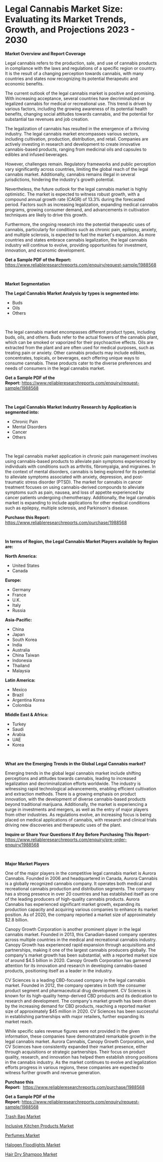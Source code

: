 <p><h1>Legal Cannabis Market Size: Evaluating its Market Trends, Growth, and Projections 2023 - 2030</h1></p><p><strong>Market Overview and Report Coverage</strong></p>
<p><p>Legal cannabis refers to the production, sale, and use of cannabis products in compliance with the laws and regulations of a specific region or country. It is the result of a changing perception towards cannabis, with many countries and states now recognizing its potential therapeutic and economic benefits.</p><p>The current outlook of the legal cannabis market is positive and promising. With increasing acceptance, several countries have decriminalized or legalized cannabis for medical or recreational use. This trend is driven by various factors, including the growing awareness of its potential health benefits, changing social attitudes towards cannabis, and the potential for substantial tax revenues and job creation.</p><p>The legalization of cannabis has resulted in the emergence of a thriving industry. The legal cannabis market encompasses various sectors, including cultivation, production, distribution, and retail. Companies are actively investing in research and development to create innovative cannabis-based products, ranging from medicinal oils and capsules to edibles and infused beverages.</p><p>However, challenges remain. Regulatory frameworks and public perception vary significantly across countries, limiting the global reach of the legal cannabis market. Additionally, cannabis remains illegal in several jurisdictions, hindering the industry's growth potential.</p><p>Nevertheless, the future outlook for the legal cannabis market is highly optimistic. The market is expected to witness robust growth, with a compound annual growth rate (CAGR) of 13.3% during the forecasted period. Factors such as increasing legalization, expanding medical cannabis programs, growing consumer demand, and advancements in cultivation techniques are likely to drive this growth.</p><p>Furthermore, the ongoing research into the potential therapeutic uses of cannabis, particularly for conditions such as chronic pain, epilepsy, anxiety, and multiple sclerosis, is expected to fuel the market's expansion. As more countries and states embrace cannabis legalization, the legal cannabis industry will continue to evolve, providing opportunities for investment, innovation, and economic development.</p></p>
<p><strong>Get a Sample PDF of the Report:</strong> <a href="https://www.reliableresearchreports.com/enquiry/request-sample/1988568">https://www.reliableresearchreports.com/enquiry/request-sample/1988568</a></p>
<p>&nbsp;</p>
<p><strong>Market Segmentation</strong></p>
<p><strong>The Legal Cannabis Market Analysis by types is segmented into:</strong></p>
<p><ul><li>Buds</li><li>Oils</li><li>Others</li></ul></p>
<p>&nbsp;</p>
<p><p>The legal cannabis market encompasses different product types, including buds, oils, and others. Buds refer to the actual flowers of the cannabis plant, which can be smoked or vaporized for their psychoactive effects. Oils are extracted from the plant and are often used for medical purposes, such as treating pain or anxiety. Other cannabis products may include edibles, concentrates, topicals, or beverages, each offering unique ways to consume cannabis. These products cater to the diverse preferences and needs of consumers in the legal cannabis market.</p></p>
<p><strong>Get a Sample PDF of the Report:</strong>&nbsp;<a href="https://www.reliableresearchreports.com/enquiry/request-sample/1988568">https://www.reliableresearchreports.com/enquiry/request-sample/1988568</a></p>
<p>&nbsp;</p>
<p><strong>The Legal Cannabis Market Industry Research by Application is segmented into:</strong></p>
<p><ul><li>Chronic Pain</li><li>Mental Disorders</li><li>Cancer</li><li>Others</li></ul></p>
<p>&nbsp;</p>
<p><p>The legal cannabis market application in chronic pain management involves using cannabis-based products to alleviate pain symptoms experienced by individuals with conditions such as arthritis, fibromyalgia, and migraines. In the context of mental disorders, cannabis is being explored for its potential to alleviate symptoms associated with anxiety, depression, and post-traumatic stress disorder (PTSD). The market for cannabis in cancer treatment focuses on using cannabis-derived compounds to alleviate symptoms such as pain, nausea, and loss of appetite experienced by cancer patients undergoing chemotherapy. Additionally, the legal cannabis market is expanding to include applications for other medical conditions such as epilepsy, multiple sclerosis, and Parkinson's disease.</p></p>
<p><strong>Purchase this Report:</strong>&nbsp; <a href="https://www.reliableresearchreports.com/purchase/1988568">https://www.reliableresearchreports.com/purchase/1988568</a></p>
<p>&nbsp;</p>
<p><strong>In terms of Region, the Legal Cannabis Market Players available by Region are:</strong></p>
<p>
    <p> <strong> North America: </strong>
        <ul>
            <li>United States</li>
            <li>Canada</li>
        </ul>
        </p> 
    <p> <strong> Europe: </strong>
        <ul>
            <li>Germany</li>
            <li>France</li>
            <li>U.K.</li>
            <li>Italy</li>
            <li>Russia</li>
        </ul>
        </p> 
    <p> <strong> Asia-Pacific: </strong>
        <ul>
            <li>China</li>
            <li>Japan</li>
            <li>South Korea</li>
            <li>India</li>
            <li>Australia</li>
            <li>China Taiwan</li>
            <li>Indonesia</li>
            <li>Thailand</li>
            <li>Malaysia</li>
        </ul>
        </p> 
    <p> <strong> Latin America: </strong>
        <ul>
            <li>Mexico</li>
            <li>Brazil</li>
            <li>Argentina Korea</li>
            <li>Colombia</li>
        </ul>
        </p> 
    <p> <strong> Middle East & Africa: </strong>
        <ul>
            <li>Turkey</li>
            <li>Saudi</li>
            <li>Arabia</li>
            <li>UAE</li>
            <li>Korea</li>
        </ul>
    </p>
    </p>
<p>&nbsp;</p>
<p><strong>What are the Emerging Trends in the Global Legal Cannabis market?</strong></p>
<p><p>Emerging trends in the global legal cannabis market include shifting perceptions and attitudes towards cannabis, leading to increased legalization and decriminalization efforts worldwide. The industry is witnessing rapid technological advancements, enabling efficient cultivation and extraction methods. There is a growing emphasis on product innovation, with the development of diverse cannabis-based products beyond traditional marijuana. Additionally, the market is experiencing a surge in investments and mergers, as well as the entry of major players from other industries. As regulations evolve, an increasing focus is being placed on medical applications of cannabis, with research and clinical trials driving new discoveries and therapeutic uses of the plant.</p></p>
<p><strong>Inquire or Share Your Questions If Any Before Purchasing This Report</strong>- <a href="https://www.reliableresearchreports.com/enquiry/pre-order-enquiry/1988568">https://www.reliableresearchreports.com/enquiry/pre-order-enquiry/1988568</a></p>
<p>&nbsp;</p>
<p><strong>Major Market Players</strong></p>
<p><p>One of the major players in the competitive legal cannabis market is Aurora Cannabis. Founded in 2006 and headquartered in Canada, Aurora Cannabis is a globally recognized cannabis company. It operates both medical and recreational cannabis production and distribution segments. The company has a strong presence in over 20 countries and has established itself as one of the leading producers of high-quality cannabis products. Aurora Cannabis has experienced significant market growth, expanding its production capacity and acquiring various companies to enhance its market position. As of 2020, the company reported a market size of approximately $2.8 billion.</p><p>Canopy Growth Corporation is another prominent player in the legal cannabis market. Founded in 2013, this Canadian-based company operates across multiple countries in the medical and recreational cannabis industry. Canopy Growth has experienced rapid expansion through acquisitions and partnerships, making it one of the largest cannabis producers globally. The company's market growth has been substantial, with a reported market size of around $4.5 billion in 2020. Canopy Growth Corporation has garnered attention for its innovation and research in developing cannabis-based products, positioning itself as a leader in the industry.</p><p>CV Sciences is a leading CBD-focused company in the legal cannabis market. Founded in 2012, the company operates in both the consumer product segment and pharmaceutical drug development. CV Sciences is known for its high-quality hemp-derived CBD products and its dedication to research and development. The company's market growth has been driven by the increasing demand for CBD products, reaching a reported market size of approximately $45 million in 2020. CV Sciences has been successful in establishing partnerships with major retailers, further expanding its market reach.</p><p>While specific sales revenue figures were not provided in the given information, these companies have demonstrated remarkable growth in the legal cannabis market. Aurora Cannabis, Canopy Growth Corporation, and CV Sciences have consistently expanded their market presence, either through acquisitions or strategic partnerships. Their focus on product quality, research, and innovation has helped them establish strong positions in the cannabis industry. As the market continues to evolve and legalization efforts progress in various regions, these companies are expected to witness further growth and revenue generation.</p></p>
<p><strong>Purchase this Report:</strong>&nbsp;&nbsp;<a href="https://www.reliableresearchreports.com/purchase/1988568">https://www.reliableresearchreports.com/purchase/1988568</a></p>
<p></p>
<p><strong>Get a Sample PDF of the Report:</strong>&nbsp;<a href="https://www.reliableresearchreports.com/enquiry/request-sample/1988568">https://www.reliableresearchreports.com/enquiry/request-sample/1988568</a></p>
<p><p><a href="https://medium.com/@abdulkazi7580/trash-bag-market-furnishes-information-on-market-share-market-trends-and-market-growth-94d26b1cf8ec">Trash Bag Market</a></p><p><a href="https://medium.com/@azadyoi012547/inclusive-kitchen-products-market-exploring-market-share-market-trends-and-future-growth-f65a991cfab0">Inclusive Kitchen Products Market</a></p><p><a href="https://medium.com/@ryansai15420/perfumes-market-report-reveals-the-latest-trends-and-growth-opportunities-of-this-market-cc99aa5600f4">Perfumes Market</a></p><p><a href="https://medium.com/@rfadda741254/halogen-floodlights-market-share-evolution-and-market-growth-trends-2023-2030-fd5eecf83d1c">Halogen Floodlights Market</a></p><p><a href="https://medium.com/@adiroy75486/hair-dry-shampoo-market-size-reveals-the-best-marketing-channels-in-global-industry-243a95cf8fd1">Hair Dry Shampoo Market</a></p></p>